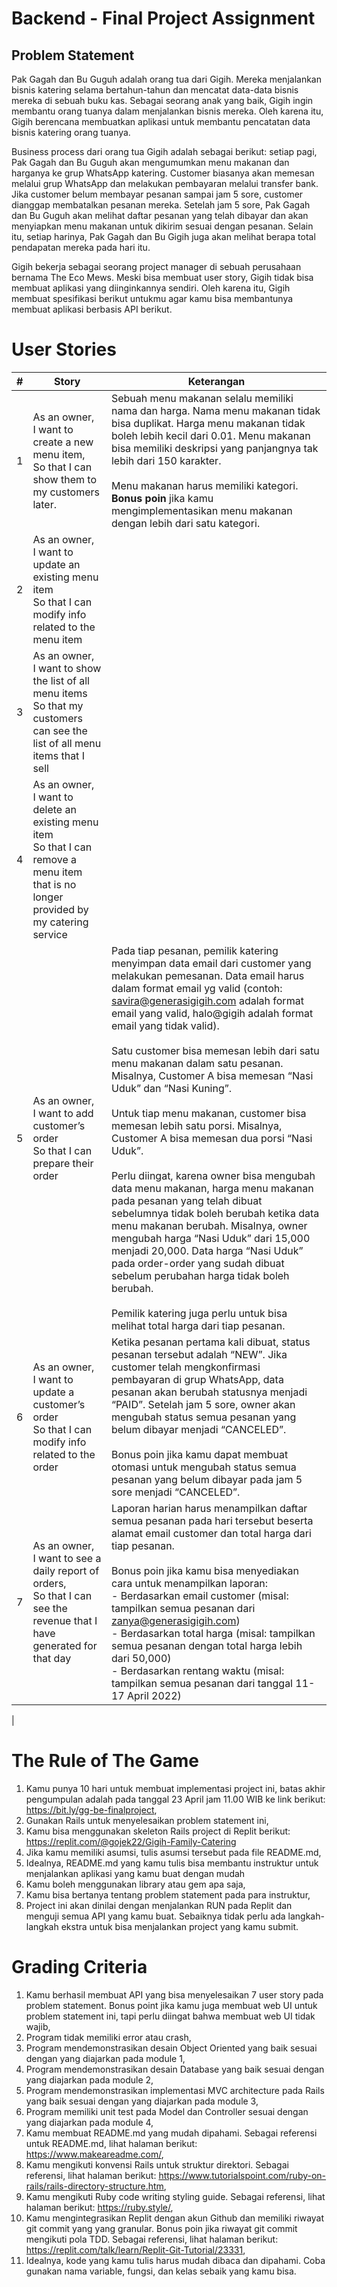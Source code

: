 # Backend - Final Project Assignment

## Problem Statement

Pak Gagah dan Bu Guguh adalah orang tua dari Gigih. Mereka menjalankan bisnis katering selama bertahun-tahun dan mencatat data-data bisnis mereka di sebuah buku kas. Sebagai seorang anak yang baik, Gigih ingin membantu orang tuanya dalam menjalankan bisnis mereka. Oleh karena itu, Gigih berencana membuatkan aplikasi untuk membantu pencatatan data bisnis katering orang tuanya.

Business process dari orang tua Gigih adalah sebagai berikut: setiap pagi, Pak Gagah dan Bu Guguh akan mengumumkan menu makanan dan harganya ke grup WhatsApp katering. Customer biasanya akan memesan melalui grup WhatsApp dan melakukan pembayaran melalui transfer bank. Jika customer belum membayar pesanan sampai jam 5 sore, customer dianggap membatalkan pesanan mereka. Setelah jam 5 sore, Pak Gagah dan Bu Guguh akan melihat daftar pesanan yang telah dibayar dan akan menyiapkan menu makanan untuk dikirim sesuai dengan pesanan. Selain itu, setiap harinya, Pak Gagah dan Bu Gigih juga akan melihat berapa total pendapatan mereka pada hari itu.

Gigih bekerja sebagai seorang project manager di sebuah perusahaan bernama The Eco Mews. Meski bisa membuat user story, Gigih tidak bisa membuat aplikasi yang diinginkannya sendiri. Oleh karena itu, Gigih membuat spesifikasi berikut untukmu agar kamu bisa membantunya membuat aplikasi berbasis API berikut.


# User Stories
|#| Story | Keterangan |
|---|---|---|
|1  |As an owner, <br/>I want to create a new menu item,<br/>So that I can show them to my customers later.|Sebuah menu makanan selalu memiliki nama dan harga. Nama menu makanan tidak bisa duplikat. Harga menu makanan tidak boleh lebih kecil dari 0.01. Menu makanan bisa memiliki deskripsi yang panjangnya tak lebih dari 150 karakter. <br/><br/> Menu makanan harus memiliki kategori. **Bonus poin** jika kamu mengimplementasikan menu makanan dengan lebih dari satu kategori.|
|2  |As an owner,<br />I want to update an existing menu item<br /> So that I can modify info related to the menu item |
|3   |  As an owner,<br /> I want to show the list of all menu items<br /> So that my customers can see the list of all menu items that I sell | |
|4   |As an owner,<br /> I want to delete an existing menu item<br /> So that I can remove a menu item that is no longer provided by my catering service|   |
|5  |As an owner, <br/>I want to add customer’s order<br/> So that I can prepare their order| Pada tiap pesanan, pemilik katering menyimpan data email dari customer yang melakukan pemesanan. Data email harus dalam format email yg valid (contoh: savira@generasigigih.com adalah format email yang valid, halo@gigih adalah format email yang tidak valid).<br/><br/>Satu customer bisa memesan lebih dari satu menu makanan dalam satu pesanan. Misalnya, Customer A bisa memesan “Nasi Uduk” dan “Nasi Kuning”.<br/><br/>Untuk tiap menu makanan, customer bisa memesan lebih satu porsi. Misalnya, Customer A bisa memesan dua porsi “Nasi Uduk”.<br/><br/>Perlu diingat, karena owner bisa mengubah data menu makanan, harga menu makanan pada pesanan yang telah dibuat sebelumnya tidak boleh berubah ketika data menu makanan berubah. Misalnya, owner mengubah harga “Nasi Uduk” dari 15,000 menjadi 20,000. Data harga “Nasi Uduk” pada order-order yang sudah dibuat sebelum perubahan harga tidak boleh berubah.<br/><br/>Pemilik katering juga perlu untuk bisa melihat total harga dari tiap pesanan.|
|6   |As an owner,<br /> I want to update a customer’s order<br /> So that I can modify info related to the order<br />| Ketika pesanan pertama kali dibuat, status pesanan tersebut adalah “NEW”. Jika customer telah mengkonfirmasi pembayaran di grup WhatsApp, data pesanan akan berubah statusnya menjadi “PAID”. Setelah jam 5 sore, owner akan mengubah status semua pesanan yang belum dibayar menjadi “CANCELED”.<br/><br/>Bonus poin jika kamu dapat membuat otomasi untuk mengubah status semua pesanan yang belum dibayar pada jam 5 sore menjadi “CANCELED”.|
|7   | As an owner,<br /> I want to see a daily report of orders,<br /> So that I can see the revenue that I have generated for that day| Laporan harian harus menampilkan daftar semua pesanan pada hari tersebut beserta alamat email customer dan total harga dari tiap pesanan.<br/><br/>Bonus poin jika kamu bisa menyediakan cara untuk menampilkan laporan: <br/>- Berdasarkan email customer (misal: tampilkan semua pesanan dari zanya@generasigigih.com)<br/>- Berdasarkan total harga (misal: tampilkan semua pesanan dengan total harga lebih dari 50,000)<br/>- Berdasarkan rentang waktu (misal: tampilkan semua pesanan dari tanggal 11-17 April 2022)
|

# The Rule of The Game

1. Kamu punya 10 hari untuk membuat implementasi project ini, batas akhir pengumpulan adalah pada tanggal 23 April jam 11.00 WIB ke link berikut: https://bit.ly/gg-be-finalproject,
2. Gunakan Rails untuk menyelesaikan problem statement ini,
3. Kamu bisa menggunakan skeleton Rails project di Replit berikut: https://replit.com/@gojek22/Gigih-Family-Catering
4. Jika kamu memiliki asumsi, tulis asumsi tersebut pada file README.md,
5. Idealnya, README.md yang kamu tulis bisa membantu instruktur untuk menjalankan aplikasi yang kamu buat dengan mudah
6. Kamu boleh menggunakan library atau gem apa saja, 
7. Kamu bisa bertanya tentang problem statement pada para instruktur,
8. Project ini akan dinilai dengan menjalankan RUN pada Replit dan menguji semua API yang kamu buat. Sebaiknya tidak perlu ada langkah-langkah ekstra untuk bisa menjalankan project yang kamu submit.

# Grading Criteria
1. Kamu berhasil membuat API yang bisa menyelesaikan 7 user story pada problem statement. Bonus point jika kamu juga membuat web UI untuk problem statement ini, tapi perlu diingat bahwa membuat web UI tidak wajib,
2. Program tidak memiliki error atau crash,
3. Program mendemonstrasikan desain Object Oriented yang baik sesuai dengan yang diajarkan pada module 1,
4. Program mendemonstrasikan desain Database yang baik sesuai dengan yang diajarkan pada module 2,
5. Program mendemonstrasikan implementasi MVC architecture pada Rails yang baik sesuai dengan yang diajarkan pada module 3,
6. Program memiliki unit test pada Model dan Controller sesuai dengan yang diajarkan pada module 4,
7. Kamu membuat README.md yang mudah dipahami. Sebagai referensi untuk README.md, lihat halaman berikut: https://www.makeareadme.com/,
8. Kamu mengikuti konvensi Rails untuk struktur direktori. Sebagai referensi, lihat halaman berikut: https://www.tutorialspoint.com/ruby-on-rails/rails-directory-structure.htm,
9. Kamu mengikuti Ruby code writing styling guide. Sebagai referensi, lihat halaman berikut: https://ruby.style/, 
10. Kamu mengintegrasikan Replit dengan akun Github dan memiliki riwayat git commit yang yang granular. Bonus poin jika riwayat git commit mengikuti pola TDD. Sebagai referensi, lihat halaman berikut: https://replit.com/talk/learn/Replit-Git-Tutorial/23331,
11. Idealnya, kode yang kamu tulis harus mudah dibaca dan dipahami. Coba gunakan nama variable, fungsi, dan kelas sebaik yang kamu bisa.
